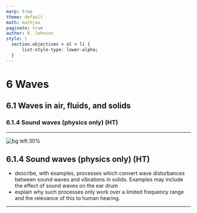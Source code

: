 ```yaml
---
marp: true
theme: default
math: mathjax
paginate: true
author: R. Johnson
style: |
  section.objectives > ol > li {
      list-style-type: lower-alpha;
  }
---
```


# 6 Waves
## 6.1 Waves in air, fluids, and solids
### 6.1.4 Sound waves (physics only) (HT)

---

<!-- _class: objectives -->

![bg left:30%](https://images.unsplash.com/photo-1492962827063-e5ea0d8c01f5?ixlib=rb-4.0.3&ixid=MnwxMjA3fDB8MHxwaG90by1wYWdlfHx8fGVufDB8fHx8&auto=format&fit=crop&w=2121&q=80)
## 6.1.4 Sound waves (physics only) (HT)


- describe, with examples, processes which convert wave disturbances between sound waves and vibrations in solids. Examples may include the effect of sound waves on the ear drum
- explain why such processes only work over a limited frequency range and the relevance of this to human hearing.



---